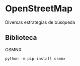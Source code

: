 # OpenStreetMap
Diversas estrategias de búsqueda

## Biblioteca
OSMNX
```
python -m pip install osmnx
```
